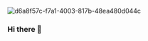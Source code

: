 ![d6a8f57c-f7a1-4003-817b-48ea480d044c](https://github.com/osman-tkdmr/osman-tkdmr/assets/67903397/4316cb11-3cb3-4562-be11-528b063d7186)

### Hi there 👋

<!--
**osman-tkdmr/osman-tkdmr** is a ✨ _special_ ✨ repository because its `README.md` (this file) appears on your GitHub profile.

Here are some ideas to get you started:

- 🔭 I’m currently working on ...
- 🌱 I’m currently learning ...
- 👯 I’m looking to collaborate on ...
- 🤔 I’m looking for help with ...
- 💬 Ask me about ...
- 📫 How to reach me: ...
- 😄 Pronouns: ...
- ⚡ Fun fact: ...
-->
